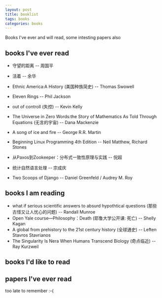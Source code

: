 ```yaml
---
layout: post
title: booklist
tags: books
categories: books
---
```


Books I've ever and will read, some intesting papers also

## books I've ever read

* 守望的距离 -- 周国平
* 活着 -- 余华
* Ethnic America:A History (美国种族简史) -- Thomas Swowell
* Eleven Rings -- Phil Jackson
* out of controll (失控) -- Kevin Kelly
* The Universe in Zero Words:the Story of Mathematics As Told Through Equations (无言的宇宙) -- Dana Mackenzie
* A song of ice and fire -- George R.R. Martin

* Beginning Linux Programming 4th Edition -- Neil Matthew, Richard Stones
* 从Paxos到Zookeeper：分布式一致性原理与实践 -- 倪超
* 统计自然语言处理 -- 宗成庆
* Two Scoops of Django -- Daniel Greenfeld / Audrey M. Roy

## books I am reading

* what if serious scientific answers to absurd hypothtical questions (那些古怪又让人忧心的问题) -- Randall Munroe
* Open Yale course—Philosophy：Death (耶鲁大学公开课: 死亡) -- Shelly Kagan
* A global from prehistory to the 21st century history (全球通史) -- Leften Stavros Stavrianos
* The Singularity Is Nera When Humans Transcend Biology (奇点临近) -- Ray Kurzweil

## books I'd like to read

## papers I've ever read
too late to remember :-(
